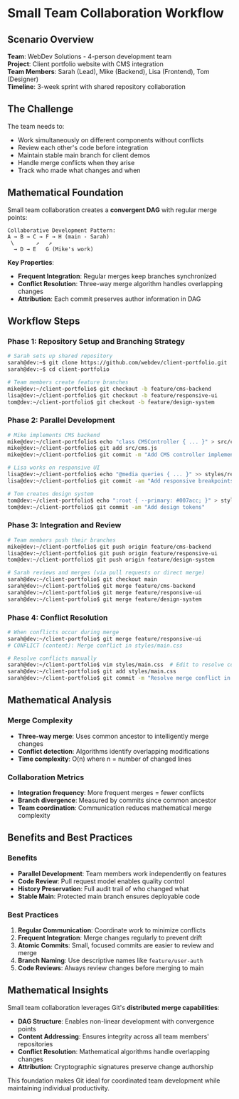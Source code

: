 # Small Team Collaboration Workflow

## Scenario Overview

**Team**: WebDev Solutions - 4-person development team  
**Project**: Client portfolio website with CMS integration  
**Team Members**: Sarah (Lead), Mike (Backend), Lisa (Frontend), Tom (Designer)  
**Timeline**: 3-week sprint with shared repository collaboration

## The Challenge

The team needs to:
- Work simultaneously on different components without conflicts
- Review each other's code before integration
- Maintain stable main branch for client demos
- Handle merge conflicts when they arise
- Track who made what changes and when

## Mathematical Foundation

Small team collaboration creates a **convergent DAG** with regular merge points:

```
Collaborative Development Pattern:
A → B → C → F → H (main - Sarah)
 \       ↗   ↗
  → D → E   G (Mike's work)
```

**Key Properties**:
- **Frequent Integration**: Regular merges keep branches synchronized
- **Conflict Resolution**: Three-way merge algorithm handles overlapping changes
- **Attribution**: Each commit preserves author information in DAG

## Workflow Steps

### Phase 1: Repository Setup and Branching Strategy

```bash
# Sarah sets up shared repository
sarah@dev:~$ git clone https://github.com/webdev/client-portfolio.git
sarah@dev:~$ cd client-portfolio

# Team members create feature branches
mike@dev:~/client-portfolio$ git checkout -b feature/cms-backend
lisa@dev:~/client-portfolio$ git checkout -b feature/responsive-ui  
tom@dev:~/client-portfolio$ git checkout -b feature/design-system
```

### Phase 2: Parallel Development

```bash
# Mike implements CMS backend
mike@dev:~/client-portfolio$ echo "class CMSController { ... }" > src/cms.js
mike@dev:~/client-portfolio$ git add src/cms.js
mike@dev:~/client-portfolio$ git commit -m "Add CMS controller implementation"

# Lisa works on responsive UI
lisa@dev:~/client-portfolio$ echo "@media queries { ... }" >> styles/responsive.css
lisa@dev:~/client-portfolio$ git commit -am "Add responsive breakpoints"

# Tom creates design system
tom@dev:~/client-portfolio$ echo ":root { --primary: #007acc; }" > styles/tokens.css
tom@dev:~/client-portfolio$ git commit -am "Add design tokens"
```

### Phase 3: Integration and Review

```bash
# Team members push their branches
mike@dev:~/client-portfolio$ git push origin feature/cms-backend
lisa@dev:~/client-portfolio$ git push origin feature/responsive-ui
tom@dev:~/client-portfolio$ git push origin feature/design-system

# Sarah reviews and merges (via pull requests or direct merge)
sarah@dev:~/client-portfolio$ git checkout main
sarah@dev:~/client-portfolio$ git merge feature/cms-backend
sarah@dev:~/client-portfolio$ git merge feature/responsive-ui
sarah@dev:~/client-portfolio$ git merge feature/design-system
```

### Phase 4: Conflict Resolution

```bash
# When conflicts occur during merge
sarah@dev:~/client-portfolio$ git merge feature/responsive-ui
# CONFLICT (content): Merge conflict in styles/main.css

# Resolve conflicts manually
sarah@dev:~/client-portfolio$ vim styles/main.css  # Edit to resolve conflicts
sarah@dev:~/client-portfolio$ git add styles/main.css
sarah@dev:~/client-portfolio$ git commit -m "Resolve merge conflict in main.css"
```

## Mathematical Analysis

### Merge Complexity
- **Three-way merge**: Uses common ancestor to intelligently merge changes
- **Conflict detection**: Algorithms identify overlapping modifications
- **Time complexity**: O(n) where n = number of changed lines

### Collaboration Metrics
- **Integration frequency**: More frequent merges = fewer conflicts
- **Branch divergence**: Measured by commits since common ancestor
- **Team coordination**: Communication reduces mathematical merge complexity

## Benefits and Best Practices

### Benefits
- **Parallel Development**: Team members work independently on features
- **Code Review**: Pull request model enables quality control
- **History Preservation**: Full audit trail of who changed what
- **Stable Main**: Protected main branch ensures deployable code

### Best Practices
1. **Regular Communication**: Coordinate work to minimize conflicts
2. **Frequent Integration**: Merge changes regularly to prevent drift
3. **Atomic Commits**: Small, focused commits are easier to review and merge
4. **Branch Naming**: Use descriptive names like `feature/user-auth`
5. **Code Reviews**: Always review changes before merging to main

## Mathematical Insights

Small team collaboration leverages Git's **distributed merge capabilities**:
- **DAG Structure**: Enables non-linear development with convergence points
- **Content Addressing**: Ensures integrity across all team members' repositories  
- **Conflict Resolution**: Mathematical algorithms handle overlapping changes
- **Attribution**: Cryptographic signatures preserve change authorship

This foundation makes Git ideal for coordinated team development while maintaining individual productivity.